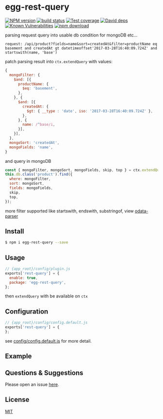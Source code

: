 # egg-rest-query

[![NPM version][npm-image]][npm-url]
[![build status][travis-image]][travis-url]
[![Test coverage][codecov-image]][codecov-url]
[![David deps][david-image]][david-url]
[![Known Vulnerabilities][snyk-image]][snyk-url]
[![npm download][download-image]][download-url]

[npm-image]: https://img.shields.io/npm/v/egg-rest-query.svg?style=flat-square
[npm-url]: https://npmjs.org/package/egg-rest-query
[travis-image]: https://img.shields.io/travis/jaredleechn/egg-rest-query.svg?style=flat-square
[travis-url]: https://travis-ci.org/jaredleechn/egg-rest-query
[codecov-image]: https://img.shields.io/codecov/c/github/jaredleechn/egg-rest-query.svg?style=flat-square
[codecov-url]: https://codecov.io/github/jaredleechn/egg-rest-query?branch=master
[david-image]: https://img.shields.io/david/jaredleechn/egg-rest-query.svg?style=flat-square
[david-url]: https://david-dm.org/jaredleechn/egg-rest-query
[snyk-image]: https://snyk.io/test/npm/egg-rest-query/badge.svg?style=flat-square
[snyk-url]: https://snyk.io/test/npm/egg-rest-query
[download-image]: https://img.shields.io/npm/dm/egg-rest-query.svg?style=flat-square
[download-url]: https://npmjs.org/package/egg-rest-query

parsing request query into usable db condition for mongoDB etc...

```
request: /api/product?fields=name&sort=createdAt&filter=productName eq basement and createdAt gt datetimeoffset'2017-03-28T16:40:09.724Z' and startswith(name, 'base')
```

patch parsing result into `ctx.extendQuery` with values:

```js
{
  mongoFilter: {
    $and: [{
      productName: {
        $eq: 'basement',
      },
    }, {
      $and: [{
        createdAt: {
          $gt: { __type : 'date', iso: '2017-03-28T16:40:09.724Z' },
        },
      }, {
        name: /^base/i,
      }],
    }],
  },
  mongoSort: 'createdAt',
  mongoFields: 'name',
}
```

and query in mongoDB

```js
const { mongoFilter, mongoSort, mongoFields, skip, top } = ctx.extendQuery;
this.db.class('product').find({
  where: mongoFilter,
  sort: mongoSort,
  fields: mongoFields,
  skip,
  top,
});
```

more filter supported like startswith, endswith, substringof, view [odata-parser](https://github.com/auth0/node-odata-parser/blob/master/test/parser.specs.js)

## Install

```bash
$ npm i egg-rest-query --save
```

## Usage

```js
// {app_root}/config/plugin.js
exports['rest-query'] = {
  enable: true,
  package: 'egg-rest-query',
};
```

then `extendQuery` with be available on `ctx`

## Configuration

```js
// {app_root}/config/config.default.js
exports['rest-query'] = {
};
```

see [config/config.default.js](config/config.default.js) for more detail.

## Example

<!-- example here -->

## Questions & Suggestions

Please open an issue [here](https://github.com/eggjs/egg/issues).

## License

[MIT](LICENSE)
